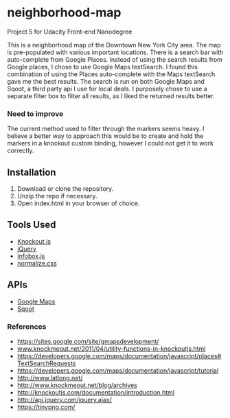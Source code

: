 # neighborhood-map
Project 5 for Udacity Front-end Nanodegree

This is a neighborhood map of the Downtown New York City area. The map is pre-populated with various important locations. There is a search bar with auto-complete from Google Places. Instead of using the search results from Google places, I chose to use Google Maps textSearch. I found this combination of using the Places auto-complete with the Maps textSearch gave me the best results. The search is run on both Google Maps and Sqoot, a third party api I use for local deals. I purposely chose to use a separate filter box to filter all results, as I liked the returned results better. 

### Need to improve
The current method used to filter through the markers seems heavy. I believe a better way to approach this would be to create and hold the markers in a knockout custom binding, however I could not get it to work correctly. 

## Installation
1. Download or clone the repository.
2. Unzip the repo if necessary.
3. Open index.html in your browser of choice.

## Tools Used
* [Knockout.js](http://knockoutjs.com/)
* [jQuery](http://jquery.com)
* [infobox.js](http://gist.github.com/wbotelhos/5695744)
* [normalize.css](http://necolas.github.io/normalize.css/)

## APIs
* [Google Maps](https://developers.google.com/maps/)
* [Sqoot](https://www.sqoot.com/)

### References

* https://sites.google.com/site/gmapsdevelopment/
* www.knockmeout.net/2011/04/utility-functions-in-knockoutjs.html
* https://developers.google.com/maps/documentation/javascript/places#TextSearchRequests
* https://developers.google.com/maps/documentation/javascript/tutorial
* http://www.latlong.net/
* http://www.knockmeout.net/blog/archives
* http://knockoutjs.com/documentation/introduction.html
* http://api.jquery.com/jquery.ajax/
* https://tinypng.com/
